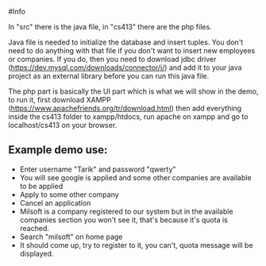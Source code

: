 #Info

In "src" there is the java file, in "cs413" there are the php files.

Java file is needed to initialize the database and insert tuples. You don't need to do anything with that file if you don't want to insert new employees or companies. If you do, then you need to download jdbc driver (https://dev.mysql.com/downloads/connector/j/) and add it to your java project as an external library before you can run this java file.

The php part is basically the UI part which is what we will show in the demo, to run it, first download XAMPP (https://www.apachefriends.org/tr/download.html) then add everything inside the cs413 folder to xampp/htdocs, run apache on xampp and go to localhost/cs413 on your browser.

## Example demo use:
- Enter username "Tarik" and password "qwerty"
- You will see google is applied and some other companies are available to be applied
- Apply to some other company
- Cancel an application
- Milsoft is a company registered to our system but in the available companies section you won't see it, that's because it's quota is reached.
- Search "milsoft" on home page
- It should come up, try to register to it, you can't, quota message will be displayed.
